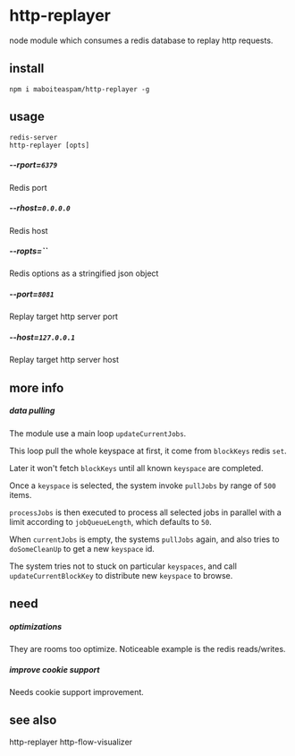# http-replayer

node module which consumes a redis database
to replay http requests.


## install

    npm i maboiteaspam/http-replayer -g


## usage

    redis-server
    http-replayer [opts]

##### --rport=`6379`
Redis port

##### --rhost=`0.0.0.0`
Redis host

##### --ropts=``
Redis options as a stringified json object

##### --port=`8081`
Replay target http server port

##### --host=`127.0.0.1`
Replay target http server host


## more info

##### data pulling

The module use a main loop `updateCurrentJobs`.

This loop pull the whole keyspace at first,
it come from `blockKeys` redis `set`.

Later it won't fetch `blockKeys` until all known `keyspace`
are completed.

Once a `keyspace` is selected, the system invoke `pullJobs`
by range of `500` items.

`processJobs` is then executed to process
all selected jobs in parallel with a limit according to `jobQueueLength`,
 which defaults to `50`.

When `currentJobs` is empty, the systems `pullJobs` again,
and also tries to `doSomeCleanUp` to get a new `keyspace` id.

The system tries not to stuck on particular `keyspaces`,
and call `updateCurrentBlockKey` to distribute new `keyspace` to browse.


## need

##### optimizations

They are rooms too optimize.
Noticeable example is the redis reads/writes.

##### improve cookie support

Needs cookie support improvement.

## see also

http-replayer
http-flow-visualizer
